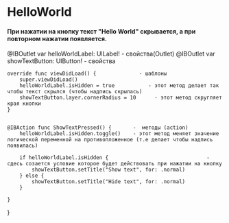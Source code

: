 # HelloWorld
#### При нажатии на кнопку текст "Hello World" скрывается, а при повторном нажатии появляется.


@IBOutlet var helloWorldLabel: UILabel!       -   свойства(Outlet)
    @IBOutlet var showTextButton: UIButton!   - свойства
    
    override func viewDidLoad() {              - шаблоны
        super.viewDidLoad()                      
        helloWorldLabel.isHidden = true           - этот метод делает так чтобы текст скрылся (чтобы надпись скрылась)  
        showTextButton.layer.cornerRadius = 10      - этот метод скругляет края кнопки
    }


    @IBAction func ShowTextPressed() {       -  методы (action)
        helloWorldLabel.isHidden.toggle()    - этот метод меняет значение логической переменной на противопложенное (т.e делает чтобы надпись появилась)
        
        if helloWorldLabel.isHidden {                                - сдесь созается условие которое будет действовать при нажатии на кнопку
            showTextButton.setTitle("Show text", for: .normal)
        } else {
            showTextButton.setTitle("Hide text", for: .normal)
        }
            
    }
}
 
